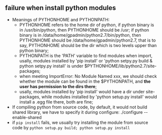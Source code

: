 ## failure when install python modules
* Meanings of PYTHONHOME and PYTHONPATH:
	* PYTHONHOME refers to the home dir of python, if python binary is in /usr/bin/python, then PYTHONHOME should be /usr; if python binary is in /data/home/gpadmin/python2.7/bin/python, then PYTHONHOME should be /data/home/gpadmin/python2.7, that is to say, PYTHONHOME should be the dir which is two levels upper than python binary;
	* PYTHONPATH is the 'PATH' variable to find modules when import, usally, modules installed by 'pip install' or 'python setpy.py build & python setpy.py install' is under $PYTHONHOME/lib/python2.7/site-packages;
	* when meeting ImportError: No Module Named xxx, we should check whether the module can be found in the $PYTHONPATH, and **the user has permission to the dirs there**;
	* usally, modules installed by 'pip install' would have a dir under site-packages, while modules installed by 'python setup.py install' would install a .egg file there, both are fine;
* If compiling python from source code, by default, it would not build shared library, we have to specify it during configure: ./configure --enable-shared
* if `pip install` fails, we usually try installing the module from source code by `python setup.py build; python setup.py install`
